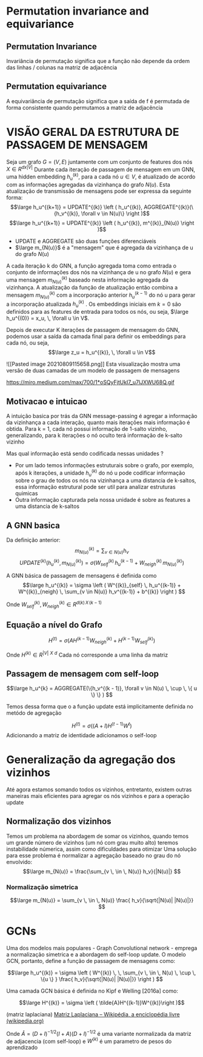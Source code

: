 # Permutation invariance and equivariance
## Permutation Invariance
Invariância de permutação significa que a função não depende da ordem das linhas / colunas na matriz de adjacência

## Permutation equivariance
  A equivariância de permutação significa que a saída de f é permutada de forma consistente quando permutamos a matriz de adjacência

# VISÃO GERAL DA ESTRUTURA DE PASSAGEM DE MENSAGEM
Seja um grafo $G = (V,E)$ juntamente com um conjunto de features dos nós $X \in R^{d x |V|}$ 
Durante cada iteração de passagem de mensagem em um GNN, uma hidden embedding $h_u^{(k)}$, para a cada nó $u \in V$, é atualizado de acordo com as informações agregadas da vizinhança do grafo $N(u)$. Esta atualização de transmissão de mensagens pode ser expressa da seguinte forma:
$$\large h_u^{(k+1)} = UPDATE^{(k)} \left ( h_u^{(k)}, AGGREGATE^{(k)}(\{h_v^{(k)}, \forall v \in N(u)\} \right )$$
$$\large h_u^{(k+1)} = UPDATE^{(k)} \left ( h_u^{(k)}, m^{(k)}_{N(u)} \right )$$

* UPDATE e AGGREGATE são duas funções diferenciáveis
*  $\large m_{N(u)}$ é a "mensagem" que é agregada da vizinhança de u do grafo $N(u)$

A cada iteração k do GNN, a função agregada toma como entrada o conjunto de informações dos nós na vizinhança de u no grafo $N(u)$ e gera uma mensagem $m^{(k)}_{N(u)}$ baseado nesta informação agregada da vizinhança. A atualização da função de atualização então combina a  mensagem $m^{(k)}_{N(u)}$ com a incorporação anterior $h_u^{(k-1)}$ do nó u para gerar a incorporação atualizada $h_u^{(k)}$ . Os embeddings iniciais em $k = 0$ são definidos para as features de entrada para todos os nós, ou seja, $\large h_u^{(0)} = x_u, \, \forall u \in V$. 

Depois de executar K iterações de passagem de mensagem do GNN, podemos usar a saída da camada final para definir os embeddings para cada nó, ou seja,
$$\large z_u = h_u^{(k)}, \, \forall u \in V$$

![[Pasted image 20210809115658.png]]
Esta visualização mostra uma versão de duas camadas de um modelo de passagem de mensagens

https://miro.medium.com/max/700/1*oSQyFjtUkI7_u7lJXWU68Q.gif

## Motivacao e intuicao
A intuição basica por trás da GNN message-passing é agregar a informação da vizinhança a cada interação, quanto mais iterações mais informação é obtida.
Para k = 1, cada nó possui informação de 1-salto vizinho, generalizando, para k iterações o nó oculto terá informação de k-salto vizinho

Mas qual informação está sendo codificada nessas unidades ?
* Por um lado temos informações estruturais sobre o grafo, por exemplo, após k iterações, a unidade $h_u^{(k)}$ do nó u pode codificar informação sobre o grau de todos os nós na vizinhança a uma distancia de k-saltos, essa informação estrutural pode ser util para analizar estruturas quimicas
* Outra informação capturada pela nossa unidade é sobre as features a uma distancia de k-saltos

 ## A GNN basica
 Da definição anterior:
 $$ m^{(k)}_{N(u)}  = \sum_{v \in N(u)} h_v $$
 $$ UPDATE^{(k)} \left ( h_u^{(k)}, m^{(k)}_{N(u)} \right ) = \sigma \left ( W^{(k)}_{self} \, h_u^{(k-1)} + W^{(k)}_{neigh} \, m^{(k)}_{N(u)} \right )$$
 
 A GNN básica de passagem de mensagens é definida como  
 $$\large h_u^{(k)} = \sigma \left ( W^{(k)}_{self} \, h_u^{(k-1)} + W^{(k)}_{neigh} \, \sum_{v \in N(u)} h_v^{(k-1)} + b^{(k)} \right ) $$
 
 Onde $W^{(k)}_{self}, W^{(k)}_{neigh} \in R^{d(k) \, X \, (k-1)}$

## Equação a nível do Grafo
$$ H^{(t)} = \sigma \left ( AH^{(k-1)}W^{(k)}_{neigh} + H^{(k-1)}W^{(k)}_{self} \right )$$

Onde $H^{(k)} \in R^{|V| \,\, X \,\, d}$
Cada nó corresponde a uma linha da matriz
 ## Passagem de mensagem com self-loop
 
 $$\large h_u^{k} = AGGREGATE(\{h_v^{(k - 1)}, \forall v \in N(u) \, \cup \, \{ u \} \} ) $$
 
 Temos dessa forma que o a função update está implicitamente definida no metódo de agregação
 
 $$ H^{(t)} = \sigma \left ( (A+I) H^{(t-1)}W^{t} \right )$$
 Adicionando a matriz de identidade adicionamos o self-loop
 
# Generalização da agregação dos vizinhos
Até agora estamos somando todos os vizinhos, entretanto, existem outras maneiras mais eficientes para agregar os nós vizinhos e para a operação update

## Normalização dos vizinhos
Temos um problema na abordagem de somar os vizinhos, quando temos um grande número de vizinhos (um nó com grau muito alto) teremos instabilidade númerica, assim como dificuldades para otimizar
Uma solução para esse problema é normalizar a agregação baseado no grau do nó envolvido:
$$\large m_{N(u)} = \frac{\sum_{v \, \in \, N(u)} h_v}{|N(u)|} $$

### Normalização simetrica
$$\large m_{N(u)} = \sum_{v \, \in \, N(u)} \frac{ h_v}{\sqrt{|N(u)| |N(u)|}} $$

# GCNs
Uma dos modelos mais populares - Graph Convolutional network - emprega a normalização simetrica e a abordagem do self-loop update.  O modelo GCN, portanto, define a função de passagem de mensagens como:

$$\large h_u^{(k)} = \sigma \left ( W^{(k)} \,  \, \sum_{v \, \in \, N(u) \, \cup \, \{u \} } \frac{ h_v}{\sqrt{|N(u)| |N(u)|}}  \right ) $$

Uma camada GCN básica é definida no Kipf e Welling [2016a] como:

$$\large H^{(k)} = \sigma \left (  \tilde{A}H^{(k-1)}W^{(k)}\right )$$

(matriz laplaciana) [Matriz Laplaciana – Wikipédia, a enciclopédia livre (wikipedia.org)](https://pt.wikipedia.org/wiki/Matriz_Laplaciana)

Onde $\tilde{A} = (D+I)^{-1/2}(I+A)(D+I)^{-1/2}$ é uma variante normalizada da matriz de adjacencia (com self-loop) e $W^{(k)}$ é um parametro de pesos do aprendizado
